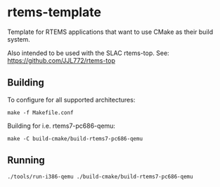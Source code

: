 # rtems-template

Template for RTEMS applications that want to use CMake as their build system.

Also intended to be used with the SLAC rtems-top. See: https://github.com/JJL772/rtems-top

## Building

To configure for all supported architectures:
```
make -f Makefile.conf
```

Building for i.e. rtems7-pc686-qemu:
```
make -C build-cmake/build-rtems7-pc686-qemu
```

## Running

```
./tools/run-i386-qemu ./build-cmake/build-rtems7-pc686-qemu
```

